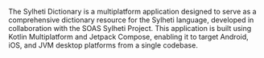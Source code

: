 The Sylheti Dictionary is a multiplatform application designed to serve as a comprehensive dictionary resource for the Sylheti language, developed in collaboration with the SOAS Sylheti Project. This application is built using Kotlin Multiplatform and Jetpack Compose, enabling it to target Android, iOS, and JVM desktop platforms from a single codebase.
